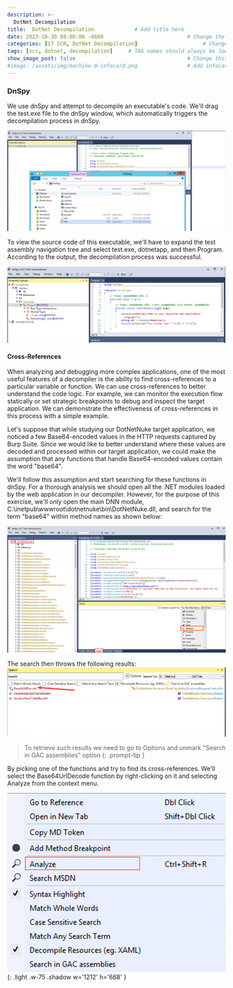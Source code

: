 ```yaml
---
description: >-
  DotNet Decompilation
title:  DotNet Decompilation             # Add title here
date: 2023-10-30 08:00:00 -0600                           # Change the date to match completion date
categories: [17 SCR, DotNet Decompilation]                     # Change Templates to Writeup
tags: [scr, dotnet, decompilation]     # TAG names should always be lowercase; replace template with writeup, and add relevant tags
show_image_post: false                                    # Change this to true
#image: /assets/img/machine-0-infocard.png                # Add infocard image here for post preview image
---
```


### DnSpy

We use dnSpy and attempt to decompile an executable's code. We'll drag the test.exe file to the dnSpy window, which automatically triggers the decompilation process in dnSpy.

![drag-and-drop-dnspy](/assets/img/Pasted-image-20231030230710.png)

To view the source code of this executable, we'll have to expand the test assembly navigation tree and select test.exe, dotnetapp, and then Program. According to the output, the decompilation process was successful.

![source-code-dnspy](/assets/img/Pasted-image-20231030230859.png)

#### Cross-References

When analyzing and debugging more complex applications, one of the most useful features of a decompiler is the ability to find cross-references to a particular variable or function. We can use cross-references to better understand the code logic. For example, we can monitor the execution flow statically or set strategic breakpoints to debug and inspect the target application. We can demonstrate the effectiveness of cross-references in this process with a simple example.

Let's suppose that while studying our DotNetNuke target application, we noticed a few Base64-encoded values in the HTTP requests captured by Burp Suite. Since we would like to better understand where these values are decoded and processed within our target application, we could make the assumption that any functions that handle Base64-encoded values contain the word "base64".

We'll follow this assumption and start searching for these functions in dnSpy. For a thorough analysis we should open all the .NET modules loaded by the web application in our decompiler. However, for the purpose of this exercise, we'll only open the main DNN module, C:\inetpub\wwwroot\dotnetnuke\bin\DotNetNuke.dll, and search for the term "base64" within method names as shown below:

![DNN-Method-Search](/assets/img/Pasted-image-20231031001854.png)

The search then throws the following results:
![DNN-Results-Search](/assets/img/Pasted-image-20231031002110.png)

> To retrieve such results we need to go to Options and unmark "Search in GAC assemblies" option
{: .prompt-tip }

By picking one of the functions and try to find its cross-references. We'll select the Base64UrlDecode function by right-clicking on it and selecting Analyze from the context menu.

![](/assets/img/Pasted-image-20231031024851.png){: .light .w-75 .shadow w='1212' h='668' }